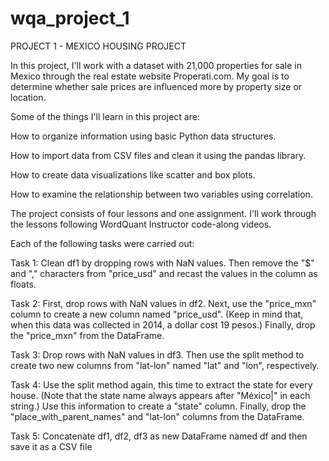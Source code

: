 # wqa_project_1

PROJECT 1 - MEXICO HOUSING PROJECT

In this project, I'll work with a dataset with 21,000 properties for sale in Mexico through the real estate website Properati.com. My goal is to determine whether sale prices are influenced more by property size or location.

Some of the things I'll learn in this project are:

How to organize information using basic Python data structures.

How to import data from CSV files and clean it using the pandas library.

How to create data visualizations like scatter and box plots.

How to examine the relationship between two variables using correlation.

The project consists of four lessons and one assignment. I'll work through the lessons following WordQuant Instructor  code-along videos.

Each of the following tasks were carried out:

Task 1: Clean df1 by dropping rows with NaN values. Then remove the "$" and "," characters from "price_usd" and recast the values in the column as floats.

Task 2: First, drop rows with NaN values in df2. Next, use the "price_mxn" column to create a new column named "price_usd". (Keep in mind that, when this data was collected in 2014, a dollar cost 19 pesos.) Finally, drop the "price_mxn" from the DataFrame.

Task 3: Drop rows with NaN values in df3. Then use the split method to create two new columns from "lat-lon" named "lat" and "lon", respectively.

Task 4: Use the split method again, this time to extract the state for every house. (Note that the state name always appears after "México|" in each string.) Use this information to create a "state" column. Finally, drop the "place_with_parent_names" and "lat-lon" columns from the DataFrame.

Task 5: Concatenate df1, df2, df3 as new DataFrame named df and then save it as a CSV file
